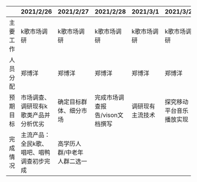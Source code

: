 |          | 2021/2/26                                 | 2021/2/27                   | 2021/2/28                      | 2021/3/1         | 2021/3/2                 | 2021/3/3                         | 2021/3/4                     |
| -------- | ----------------------------------------- | --------------------------- | ------------------------------ | ---------------- | ------------------------ | -------------------------------- | ---------------------------- |
| 主要工作 | k歌市场调研                               | k歌市场调研                 | k歌市场调研                    | k歌市场调研      | k歌市场调研              | k歌市场调研                      | k歌市场调研                  |
| 人员分配 | 郑博洋                                    | 郑博洋                      | 郑博洋                         | 郑博洋           | 郑博洋                   | 郑博洋                           | 郑博洋                       |
| 预期目标 | 市场调查、调研现有k歌类产品并分析优劣     | 确定目标群体、细分市场      | 完成市场调查报告/vison文档撰写 | 调研现有主流技术 | 探究移动平台音乐播放实现 | 前端开发基础技术学习（html/css） | 前端开发技术学习(javascript) |
| 完成情况 | 主流产品：全民k歌、唱吧、唱鸭调查初步完成 | 高学历人群/中老年人群二选一 |                                |                  |                          |                                  |                              |